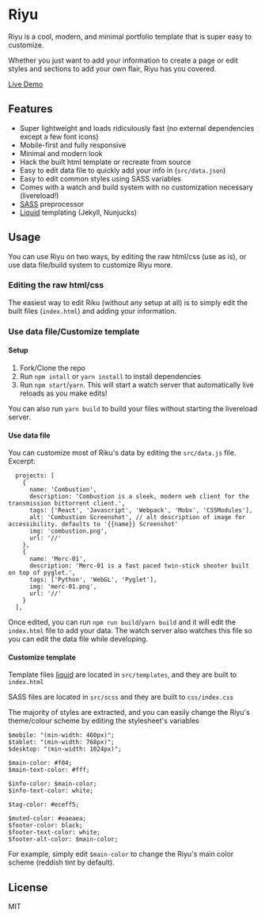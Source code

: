 # Riyu

Riyu is a cool, modern, and minimal portfolio template that is super easy to customize.

Whether you just want to add your information to create a page or edit styles and sections to add your own flair, Riyu has you covered.

[Live Demo](https://secretmapper.github.io/Riyu/)

## Features

- Super lightweight and loads ridiculously fast (no external dependencies except a few font icons)
- Mobile-first and fully responsive
- Minimal and modern look
- Hack the built html template or recreate from source
- Easy to edit data file to quickly add your info in (`src/data.json`)
- Easy to edit common styles using SASS variables
- Comes with a watch and build system with no customization necessary (livereload!)
- [SASS](https://sass-lang.com/) preprocessor
- [Liquid](https://shopify.github.io/liquid/) templating (Jekyll, Nunjucks)

## Usage

You can use Riyu on two ways, by editing the raw html/css (use as is), or use data file/build system to customize Riyu more.

### Editing the raw html/css

The easiest way to edit Riku (without any setup at all) is to simply edit the built files (`index.html`) and adding your information.

### Use data file/Customize template

#### Setup

1. Fork/Clone the repo
2. Run `npm intall` or `yarn install` to install dependencies
3. Run `npm start`/`yarn`. This will start a watch server that automatically live reloads as you make edits!

You can also run `yarn build` to build your files without starting the livereload server.

#### Use data file

You can customize most of Riku's data by editing the `src/data.js` file. Excerpt:

```
  projects: [
    {
      name: 'Combustion',
      description: 'Combustion is a sleek, modern web client for the transmission bittorrent client.',
      tags: ['React', 'Javascript', 'Webpack', 'Mobx', 'CSSModules'],
      alt: 'Combustion Screenshot', // alt description of image for accessibility. defaults to '{{name}} Screenshot'
      img: 'combustion.png',
      url: '//'
    },
    {
      name: 'Merc-01',
      description: 'Merc-01 is a fast paced twin-stick shooter built on top of pyglet.',
      tags: ['Python', 'WebGL', 'Pyglet'],
      img: 'merc-01.png',
      url: '//'
    }
  ],
```

Once edited, you can run `npm run build`/`yarn build` and it will edit the `index.html` file to add your data. The watch server also watches this file so you can edit the data file while developing.

#### Customize template

Template files [liquid](https://shopify.github.io/liquid/) are located in `src/templates`, and they are built to `index.html`

SASS files are located in `src/scss` and they are built to `css/index.css`

The majority of styles are extracted, and you can easily change the Riyu's theme/colour scheme by editing the stylesheet's variables

```
$mobile: "(min-width: 460px)";
$tablet: "(min-width: 768px)";
$desktop: "(min-width: 1024px)";

$main-color: #f04;
$main-text-color: #fff;

$info-color: $main-color;
$info-text-color: white;

$tag-color: #eceff5;

$muted-color: #eaeaea;
$footer-color: black;
$footer-text-color: white;
$footer-alt-color: $main-color;
```

For example, simply edit `$main-color` to change the Riyu's main color scheme (reddish tint by default).

## License

MIT
